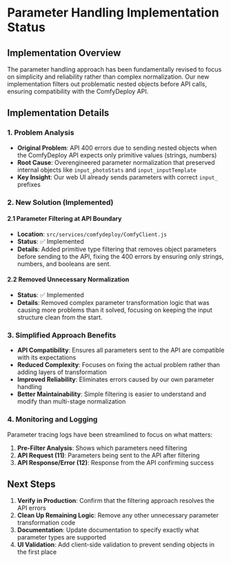 # Parameter Handling Implementation Status

## Implementation Overview

The parameter handling approach has been fundamentally revised to focus on simplicity and reliability rather than complex normalization. Our new implementation filters out problematic nested objects before API calls, ensuring compatibility with the ComfyDeploy API.

## Implementation Details

### 1. Problem Analysis

- **Original Problem**: API 400 errors due to sending nested objects when the ComfyDeploy API expects only primitive values (strings, numbers)
- **Root Cause**: Overengineered parameter normalization that preserved internal objects like `input_photoStats` and `input_inputTemplate`
- **Key Insight**: Our web UI already sends parameters with correct `input_` prefixes

### 2. New Solution (Implemented)

#### 2.1 Parameter Filtering at API Boundary

- **Location**: `src/services/comfydeploy/ComfyClient.js`
- **Status**: ✅ Implemented
- **Details**: Added primitive type filtering that removes object parameters before sending to the API, fixing the 400 errors by ensuring only strings, numbers, and booleans are sent.

#### 2.2 Removed Unnecessary Normalization

- **Status**: ✅ Implemented
- **Details**: Removed complex parameter transformation logic that was causing more problems than it solved, focusing on keeping the input structure clean from the start.

### 3. Simplified Approach Benefits

- **API Compatibility**: Ensures all parameters sent to the API are compatible with its expectations
- **Reduced Complexity**: Focuses on fixing the actual problem rather than adding layers of transformation
- **Improved Reliability**: Eliminates errors caused by our own parameter handling
- **Better Maintainability**: Simple filtering is easier to understand and modify than multi-stage normalization

### 4. Monitoring and Logging

Parameter tracing logs have been streamlined to focus on what matters:

1. **Pre-Filter Analysis**: Shows which parameters need filtering
2. **API Request (11)**: Parameters being sent to the API after filtering
3. **API Response/Error (12)**: Response from the API confirming success

## Next Steps

1. **Verify in Production**: Confirm that the filtering approach resolves the API errors
2. **Clean Up Remaining Logic**: Remove any other unnecessary parameter transformation code
3. **Documentation**: Update documentation to specify exactly what parameter types are supported
4. **UI Validation**: Add client-side validation to prevent sending objects in the first place 